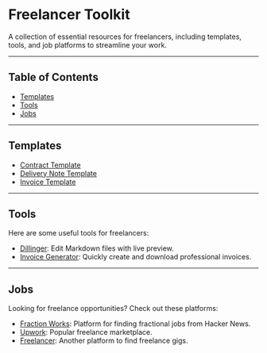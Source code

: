 # Freelancer Toolkit

A collection of essential resources for freelancers, including templates, tools, and job platforms to streamline your work.

---

## Table of Contents
- [Templates](#templates)
- [Tools](#tools)
- [Jobs](#jobs)

---

## Templates
- [Contract Template](contract-template.md)
- [Delivery Note Template](delivery-note-template.md)
- [Invoice Template](invoice-template.md)

---

## Tools
Here are some useful tools for freelancers:

- [Dillinger](https://dillinger.io/): Edit Markdown files with live preview.
- [Invoice Generator](https://invoice-generator.com/): Quickly create and download professional invoices.

---

## Jobs
Looking for freelance opportunities? Check out these platforms:

- [Fraction Works](https://fraction.works/): Platform for finding fractional jobs from Hacker News.
- [Upwork](https://www.upwork.com/): Popular freelance marketplace.
- [Freelancer](https://www.freelancer.com/): Another platform to find freelance gigs.
